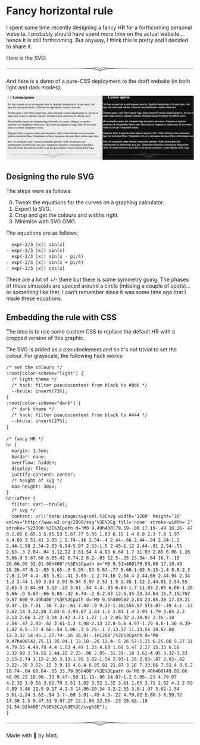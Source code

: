 Fancy horizontal rule
=====================

I spent some time recently designing a fancy HR for a forthcoming personal
website. I probably should have spent more time on the actual website...
hence it is still forthcoming. But anyway, I think this is pretty and I
decided to share it.

Here is the SVG:

![](hr.svg)

And here is a demo of a pure-CSS deployment to the draft website (in both
light and dark modes):

![](demo.png)


Designing the rule SVG
----------------------

The steps were as follows:

0. Tweak the equations for the curves on a graphing calculator.
1. Export to SVG.
2. Crop and get the colours and widths right.
3. Minimise with SVG OMG.

The equations are as follows:

```
  exp(-2/3 |x|) sin(x)
- exp(-2/3 |x|) sin(x)
  exp(-2/3 |x|) sin(x - pi/4)
- exp(-2/3 |x|) sin(x + pi/4)
- exp(-2/3 |x|) cos(x)
```

There are a lot of +/- there but there is some symmetry going:
The phases of these sinusoids are spaced around a circle (missing a couple of
spots)... or *something* like that, I can't remember since it was some time
ago that I made these equations.


Embedding the rule with CSS
---------------------------

The idea is to use some custom CSS to replace the default HR with
a cropped version of this graphic.

The SVG is added as a pseudoelement and so it's not trivial to set the colour.
For grayscale, the following hack works:

```
/* set the colours */
:root[color-scheme="light"] {
  /* light theme */
  /* hack: filter pseudocontent from black to #bbb */
  --hrule: invert(73%);
}
:root[color-scheme="dark"] {
  /* dark theme */
  /* hack: filter pseudocontent from black to #444 */
  --hrule: invert(27%);
}

/* fancy HR */
hr {
  margin: 1.5em;
  border: none;
  overflow: hidden;
  display: flex;
  justify-content: center;
  /* height of svg */
  max-height: 30px;
}
hr::after {
  filter: var(--hrule);
  /* svg */
  content: url("data:image/svg+xml,%3Csvg width='1200' height='30' xmlns='http://www.w3.org/2000/svg'%3E%3Cg fill='none' stroke-width='2' stroke='%23000'%3E%3Cpath d='M0 9.49h400l79.59-.08 17.19-.49 18.26-.47 8.1.05 6.65.3 5.95.53 5.67.77 5.66 1.03 6.15 1.4 8.8 2.3 7.8 1.97 4.4.83 3.51.41 3.03.1 2.74-.16 2.54-.4 2.44-.66 2.44-.94 2.34-1.2 2.44-1.59 2.54-2.03 6.94-5.97 2.53-1.5 2.45-1.12 2.44-.81 2.54-.55 2.63-.3 2.84-.04 3.12.22 3.61.54 4.4.93 6.64 1.7 11.03 2.85 6.06 1.26 5.66.9 5.67.66 6.05.42 6.74.2 8.2-.03 12.5-.35 23.34-.64 16.7-.15 26.66.05 33.01.08h400'/%3E%3Cpath d='M0 9.51h400l79.59.08 17.19.49 18.26.47 8.1-.05 6.65-.3 5.95-.53 5.67-.77 5.66-1.03 6.15-1.4 8.8-2.3 7.8-1.97 4.4-.83 3.51-.41 3.03-.1 2.74.16 2.54.4 2.44.66 2.44.94 2.34 1.2 2.44 1.59 2.54 2.03 6.94 5.97 2.53 1.5 2.45 1.12 2.44.81 2.54.55 2.63.3 2.84.04 3.12-.22 3.61-.54 4.4-.93 6.64-1.7 11.03-2.85 6.06-1.26 5.66-.9 5.67-.66 6.05-.42 6.74-.2 8.2.03 12.5.35 23.34.64 16.7.15L767 9.57 800 9.49h400'/%3E%3Cpath d='M0 9.5h400l62.2.04 23.05.38 17.39.21 9.47-.15 7.91-.38 7.32-.61 7.43-.9 9.27-1.39L555.57 5l5.07-.49 4.1-.13 3.62.14 3.22.38 3.03.6 2.93.87 2.83 1.1 2.83 1.4 2.93 1.79 3.03 2.2 3.13 2.66 3.22 3.14 3.42 3.73 1.27 1.3 2.05.32 2.14.07 2.35-.18 2.54-.47 2.93-.82 3.61-1.3 4.98-2.13 12.8-5.6 4.97-1.79 4.6-1.36 4.39-1.02 4.5-.77 4.68-.54 5.08-.3 5.76-.1 7.13.17 11.13.56 18.07.88 12.3.32 14.45.1 27.74-.16 36.91-.1H1200'/%3E%3Cpath d='M0 9.47h400l43.75.11 35.84.1 13.18-.26 12.4-.5 26.57-1.21 6.25.08 5.27.31 4.79.55 4.49.78 4.4 1.03 4.49 1.33 4.68 1.68 5.47 2.27 15.33 6.58 3.32.99 2.74.55 2.44.22 2.25-.06 2.05-.31.39-.18 3.61-4.05 3.32-3.33 3.13-2.74 3.12-2.36 3.13-1.95 3.02-1.54 2.93-1.16 2.93-.87 3.03-.62 3.22-.38 3.52-.15 3.9.11 4.6.4 6.05.81 21.87 3.16 7.33.66 7.52.4 8.5.2 10.74-.04 60.64-.65 33.79.06h400'/%3E%3Cpath d='M0 9.48h400l49.02.06 48.05.23 10.06-.33 9.47-.58 11.13-.96 14.07-1.2 5.95-.23 4.79.07 4.2.32 3.9.56 3.62.78 3.51 1.02 3.52 1.32 3.61 1.65 3.71 2.02 4.1 2.59 4.89 3.46 12.5 9.17 4.2-3 14.06-10.34 4.2-2.55 3.8-1.97 3.62-1.54 3.61-1.24 3.62-.94 3.7-.69 3.91-.45 4.3-.22 4.79.02 5.86.3 8.59.72 17.38 1.5 9.47.51 9.97.27 12.1.06 22.56-.23 28.62-.18 31.54.02h400'/%3E%3C/g%3E%3C/svg%3E");
}
```

![](hr.svg)

Made with :purple_heart: by Matt.
